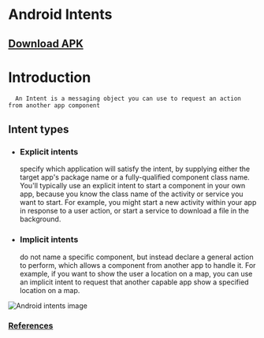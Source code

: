 # Android Intents

## [Download APK](https://github.com/rizwansoaib/Android_Intents/releases/download/v1/Intents.apk)

# Introduction
      An Intent is a messaging object you can use to request an action from another app component
      
      
## Intent types

- ### Explicit intents 
   specify which application will satisfy the intent, by supplying either the target app's package name or a fully-qualified component class name. You'll typically use an explicit intent to start a component in your own app, because you know the class name of the activity or service you want to start. For example, you might start a new activity within your app in response to a user action, or start a service to download a file in the background.

- ### Implicit intents 
   do not name a specific component, but instead declare a general action to perform, which allows a component from another app to handle it. For example, if you want to show the user a location on a map, you can use an implicit intent to request that another capable app show a specified location on a map.

![Android intents image](https://developer.android.com/static/images/components/intent-filters_2x.png)

### [References](https://developer.android.com/guide/components/intents-filters)

